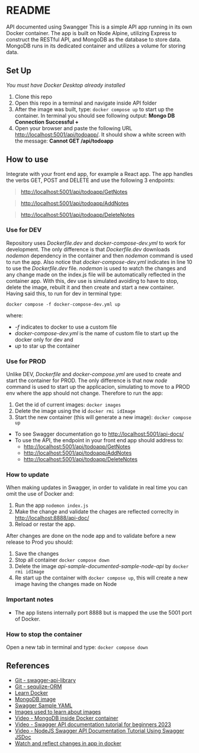 # README

API documented using Swangger
This is a simple API app running in its own Docker container. The app is built on Node Alpine, utilizing Express to construct the RESTful API, and MongoDB as the database to store data. MongoDB runs in its dedicated container and utilizes a volume for storing data.

## Set Up

_You must have Docker Desktop already installed_

1. Clone this repo
2. Open this repo in a terminal and navigate inside API folder
3. After the image was built, type: `docker compose up` to start up the container. In terminal you should see following output:
   **Mongo DB Connection Successful +**
4. Open your browser and paste the following URL [http://localhost:5001/api/todoapp/](http://localhost:5001/api/todoapp/). It should show a white screen with the message:
   **Cannot GET /api/todoapp**

## How to use

Integrate with your front end app, for example a React app. The app handles the verbs GET, POST and DELETE and use the following 3 endpoints:

> [http://localhost:5001/api/todoapp/GetNotes](http://localhost:5001/api/todoapp/GetNotes)

> [http://localhost:5001/api/todoapp/AddNotes](http://localhost:5001/api/todoapp/AddNotes)

> [http://localhost:5001/api/todoapp/DeleteNotes](http://localhost:5001/api/todoapp/DeleteNotes)

### Use for DEV

Repository uses _Dockerfile.dev_ and _docker-compose-dev.yml_ to work for development.
The only difference is that _Dockerfile.dev_ downloads _nodemon_ dependency in the container and then _nodemon_ command is used to run the app.
Also notice that _docker-compose-dev.yml_ indicates in line 10 to use the _Dockerfile.dev_ file.
_nodemon_ is used to watch the changes and any change made on the index.js file will be automatically reflected in the container app. With this, dev use is simulated avoiding to have to stop, delete the image, rebuilt it and then create and start a new container.
Having said this, to run for dev in terminal type:

`docker compose -f docker-compose-dev.yml up`

where:

- _-f_ indicates to docker to use a custom file
- _docker-compose-dev.yml_ is the name of custom file to start up the docker only for dev and
- _up_ to star up the container

### Use for PROD

Unlike DEV, _Dockerfile_ and _docker-compose.yml_ are used to create and start the container for PROD. The only difference is that now _node_ command is used to start up the applicacion, simulating to move to a PROD env where the app should not change.
Therefore to run the app:

1. Get the id of current images: `docker images`
2. Delete the image using the id `docker rmi idImage`
3. Start the new container (this will generate a new image): `docker compose up`

- To see Swagger documentation go to [http://localhost:5001/api-docs/](http://localhost:5001/api-docs/)
- To use the API, the endpoint in your front end app should address to:
  - [http://localhost:5001/api/todoapp/GetNotes](http://localhost:5001/api/todoapp/GetNotes)
  - [http://localhost:5001/api/todoapp/AddNotes](http://localhost:5001/api/todoapp/AddNotes)
  - [http://localhost:5001/api/todoapp/DeleteNotes](http://localhost:5001/api/todoapp/DeleteNotes)

### How to update

When making updates in Swagger, in order to validate in real time you can omit the use of Docker and:

1. Run the app `nodemon index.js`
2. Make the change and validate the chages are reflected correclty in [http://localhost:8888/api-doc/](http://localhost:8888/api-doc/)
3. Reload or restar the app.

After changes are done on the node app and to validate before a new release to Prod you should:

1. Save the changes
2. Stop all container `docker compose down`
3. Delete the image _api-sample-documented-sample-node-api_ by `docker rmi idImage`
4. Re start up the container with `docker compose up`, this will create a new image having the changes made on Node

### Important notes

- The app listens internally port 8888 but is mapped the use the 5001 port of Docker.

### How to stop the container

Open a new tab in terminal and type:
`docker compose down`

## References

- [Git - swagger-api-library](https://github.com/satansdeer/swagger-api-library)
- [Git - sequlize-ORM](https://github.com/developerarif55/sequlize-ORM)
- [Learn Docker](https://www.youtube.com/watch?v=CV_Uf3Dq-EU)
- [MongoDB image](https://hub.docker.com/_/mongo)
- [Swagger Sample YAML](https://editor.swagger.io/?url=https://ga4gh.github.io/task-execution-schemas/openapi.yaml)
- [Images used to learn about images](https://www.youtube.com/watch?v=pg19Z8LL06w&t=2912s)
- [Video - MongoDB inside Docker container](https://www.youtube.com/watch?v=uklyCSKQ1Po)
- [Video - Swagger API documentation tutorial for beginners 2023](https://www.youtube.com/watch?v=dhMlXoTD3mQ&t=207s)
- [Video - NodeJS Swagger API Documentation Tutorial Using Swagger JSDoc](https://www.youtube.com/watch?v=S8kmHtQeflo)
- [Watch and reflect changes in app in docker](https://youtu.be/4Dko5W96WHg?si=Z-HCOucrObvj_mLo&t=4959)
